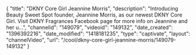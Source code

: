 {
    "title": "DKNY Core Girl Jeannine Morris",
    "description": "Introducing Beauty Sweet Spot founder, Jeannine Morris, as our newest DKNY Core Girl. Visit DKNY Fragrances Facebook page for more info on Jeannine and her u...",
    "channelid": "149079",
    "videoid": "149132",
    "date_created": "1396392216",
    "date_modified": "1418181235",
    "type": "captivate",
    "layout": "channelVideo",
    "url": "\/cool\/dkny-core-girl-jeannine-morris\/149079-149132"
}
